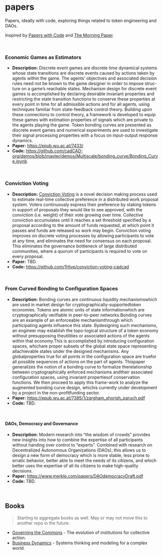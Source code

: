 # papers

Papers, ideally with code, exploring things related to token engineering and DAOs.

Inspired by [Papers with Code](https://paperswithcode.com/) and [The Morning Paper](https://blog.acolyer.org/about/).

<br />

### Economic Games as Estimators

- **Description:** Discrete event games are discrete time dynamical systems whose state transitions are discrete events caused by actions taken by agents within the game. The agents’ objectives and associated decision rules need not be known to the game designer in order to impose struc- ture on a game’s reachable states. Mechanism design for discrete event games is accomplished by declaring desirable invariant properties and restricting the state transition functions to conserve these properties at every point in time for all admissible actions and for all agents, using techniques familiar from state-feedback control theory. Building upon these connections to control theory, a framework is developed to equip these games with estimation properties of signals which are private to the agents playing the game. Token bonding curves are presented as discrete event games and numerical experiments are used to investigate their signal processing properties with a focus on input-output response dynamics.
- **Paper:** https://epub.wu.ac.at/7433/
- **Code:** https://github.com/cadCAD-org/demos/blob/master/demos/Multiscale/bonding_curve/Bonding_Curve.ipynb

<br />

### Conviction Voting

- **Description:** [Conviction Voting](https://medium.com/commonsstack/conviction-voting-a-novel-continuous-decision-making-alternative-to-governance-62e215ad2b3d) is a novel decision making process used to estimate real-time collective preference in a distributed work proposal system. Voters continuously express their preference by staking tokens in support of proposals they would like to see approved, with the conviction (i.e. weight) of their vote growing over time. Collective conviction accumulates until it reaches a set threshold specified by a proposal according to the amount of funds requested, at which point it passes and funds are released so work may begin. Conviction voting improves on discrete voting processes by allowing participants to vote at any time, and eliminates the need for consensus on each proposal. This eliminates the governance bottleneck of large distributed communities, where a quorum of participants is required to vote on every proposal.
- **Paper:** TBD.
- **Code:** https://github.com/1Hive/conviction-voting-cadcad

<br />

### From Curved Bonding to Configuration Spaces

- **Description:** Bonding curves are continuous liquidity mechanismswhich are used in market design for cryptographically-supportedtoken  economies.  Tokens  are  atomic  units  of  state  informationwhich are cryptographically verifiable in peer-to-peer networks.Bonding  curves  are  an  example  of  an  enforceable  mechanismthrough   which   participating   agents   influence   this   state.   Bydesigning such mechanisms, an engineer may establish the topo-logical  structure  of  a  token  economy  without  presupposing  theutilities or associated actions of the agents within that economy.This is accomplished by introducing configuration spaces, whichare  proper  subsets  of  the  global  state  space  representing  allachievable  states  under  the  designed  mechanisms.  Any  globalproperties true for all points in the configuration space are truefor  all  possible  sequences  of  actions  on  the  part  of  agents.  Thispaper generalizes the notion of a bonding curve to formalize therelationship between cryptographically enforced mechanisms andtheir  associated  configuration  spaces,  using  invariant  propertiesof conservation functions. We then proceed to apply this frame-work  to  analyze  the  augmented  bonding  curve  design,  whichis  currently  under  development  by  a  project  in  the  non-profitfunding  sector.
- **Paper:** https://epub.wu.ac.at/7385/1/zargham_shorish_paruch.pdf
- **Code:** TBD.

<br />

#### DAOs, Democracy and Governance

- **Description:** Modern research into “the wisdom of crowds” provides new insights into how to combine the expertise of all participants without handing over control to “experts”. Combined with research on Decentralized Autonomous Organizations (DAOs), this allows us to design a new form of democracy which is more stable, less prone to erratic behavior, better able to meet the needs of its citizens, and which better uses the expertise of all its citizens to make high-quality decisions.
- **Paper:** https://www.merkle.com/papers/DAOdemocracyDraft.pdf
- **Code:** TBD.

<br />

## Books

> Starting to aggregate books as well. May or may not move this to another repo in the future.

- [Governing the Commons](https://wtf.tw/ref/ostrom_1990.pdf) - The evolution of institutions for collective action.
- [Business Dynamics](https://web.mit.edu/jsterman/www/BusDyn2.html) - Systems thinking and modeling for a complex world.
